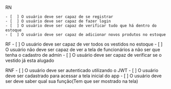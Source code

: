 RN

    - [  ] O usuário deve ser capaz de se registrar
    - [  ] O usuário deve ser capaz de fazer login
    - [  ] O usuário deve ser capaz de verificar tudo que há dentro do estoque
    - [  ] O usuário deve ser capaz de adicionar novos produtos no estoque

RF
    - [  ] O usuário deve ser capaz de ver todos os vestidos no estoque
    - [  ] O usuário não deve ser capaz de ver a tela de funcionários a não ser que tenha o cadastro de admin
    - [  ] O usuário deve ser capaz de verificar se o vestido já esta alugado

RNF 
    - [  ] O usuário deve ser autenticado utilizando o JWT
    - [  ] O usuário deve ser cadastrado para acessar a tela inicial do app
    - [  ] O usuário deve ser deve saber qual sua função(Tem que ser mostrado na tela)
